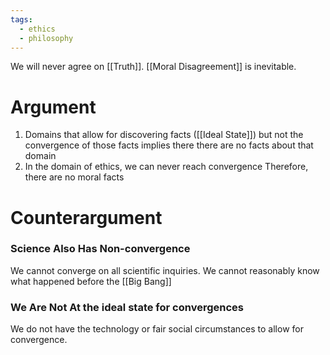 ```yaml
---
tags:
  - ethics
  - philosophy
---
```

We will never agree on [[Truth]].
[[Moral Disagreement]] is inevitable.
# Argument
1. Domains that allow for discovering facts ([[Ideal State]]) but not the convergence of those facts implies there there are no facts about that domain
2. In the domain of ethics, we can never reach convergence
Therefore, there are no moral facts
# Counterargument
### Science Also Has Non-convergence
We cannot converge on all scientific inquiries.
We cannot reasonably know what happened before the [[Big Bang]]
### We Are Not At the ideal state for convergences
We do not have the technology or fair social circumstances to allow for convergence.